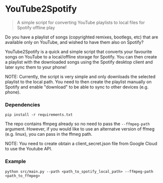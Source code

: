 # YouTube2Spotify 

> A simple script for converting YouTube playlists to local files for Spotify offline play 

Do you have a playlist of songs (copyrighted remixes, bootlegs, etc) that are available only on YouTube, and wished to have them also on Spotify? 

YouTube2Spotify is a quick and simple script that converts your favourite songs on YouTube to a local/offline storage for Spotify. You can then create a playlist with the downloaded songs using the Spotify desktop client and later sync them to your phone! 

NOTE: Currently, the script is very simple and only downloads the selected playlist to the local path. You need to then create the playlist manually on Spotify and enable "download" to be able to sync to other devices (e.g. phone). 


### Dependencies 
```
pip install -r requirements.txt
```

The repo contains ffmpeg already so no need to pass the `--ffmpeg-path` argument. However, if you would like to use an alternatve version of ffmeg (e.g. linux), you can pass in the ffmeg path.  

NOTE: You need to create obtain a client_secret.json file from Google Cloud to use the Youtube API. 

### Example
```
python src/main.py --path <path_to_spotify_local_path> --ffmpeg-path <path_to_ffmpeg>
```
